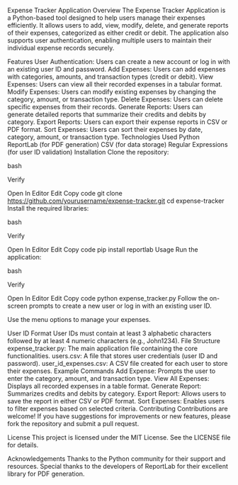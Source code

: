 Expense Tracker Application
Overview
The Expense Tracker Application is a Python-based tool designed to help users manage their expenses efficiently. It allows users to add, view, modify, delete, and generate reports of their expenses, categorized as either credit or debit. The application also supports user authentication, enabling multiple users to maintain their individual expense records securely.

Features
User Authentication: Users can create a new account or log in with an existing user ID and password.
Add Expenses: Users can add expenses with categories, amounts, and transaction types (credit or debit).
View Expenses: Users can view all their recorded expenses in a tabular format.
Modify Expenses: Users can modify existing expenses by changing the category, amount, or transaction type.
Delete Expenses: Users can delete specific expenses from their records.
Generate Reports: Users can generate detailed reports that summarize their credits and debits by category.
Export Reports: Users can export their expense reports in CSV or PDF format.
Sort Expenses: Users can sort their expenses by date, category, amount, or transaction type.
Technologies Used
Python
ReportLab (for PDF generation)
CSV (for data storage)
Regular Expressions (for user ID validation)
Installation
Clone the repository:

bash

Verify

Open In Editor
Edit
Copy code
git clone https://github.com/yourusername/expense-tracker.git
cd expense-tracker
Install the required libraries:

bash

Verify

Open In Editor
Edit
Copy code
pip install reportlab
Usage
Run the application:

bash

Verify

Open In Editor
Edit
Copy code
python expense_tracker.py
Follow the on-screen prompts to create a new user or log in with an existing user ID.

Use the menu options to manage your expenses.

User ID Format
User IDs must contain at least 3 alphabetic characters followed by at least 4 numeric characters (e.g., John1234).
File Structure
expense_tracker.py: The main application file containing the core functionalities.
users.csv: A file that stores user credentials (user ID and password).
user_id_expenses.csv: A CSV file created for each user to store their expenses.
Example Commands
Add Expense: Prompts the user to enter the category, amount, and transaction type.
View All Expenses: Displays all recorded expenses in a table format.
Generate Report: Summarizes credits and debits by category.
Export Report: Allows users to save the report in either CSV or PDF format.
Sort Expenses: Enables users to filter expenses based on selected criteria.
Contributing
Contributions are welcome! If you have suggestions for improvements or new features, please fork the repository and submit a pull request.

License
This project is licensed under the MIT License. See the LICENSE file for details.

Acknowledgements
Thanks to the Python community for their support and resources.
Special thanks to the developers of ReportLab for their excellent library for PDF generation.
